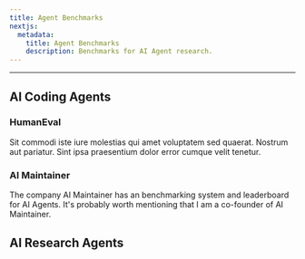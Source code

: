 ```yaml
---
title: Agent Benchmarks
nextjs:
  metadata:
    title: Agent Benchmarks
    description: Benchmarks for AI Agent research.
---
```


---

## AI Coding Agents

### HumanEval

Sit commodi iste iure molestias qui amet voluptatem sed quaerat. Nostrum aut pariatur. Sint ipsa praesentium dolor error cumque velit tenetur.

### AI Maintainer

The company AI Maintainer has an benchmarking system and leaderboard for AI Agents.
It's probably worth mentioning that I am a co-founder of AI Maintainer.

## AI Research Agents
